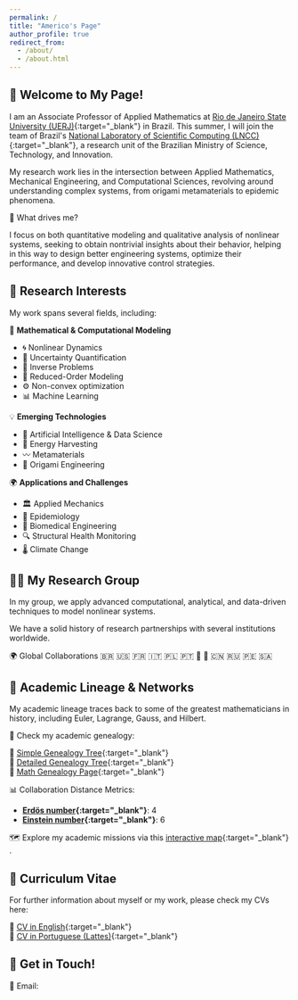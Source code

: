 ```yaml
---
permalink: /
title: "Americo's Page"
author_profile: true
redirect_from: 
  - /about/
  - /about.html
---
```



## 👋 Welcome to My Page!

I am an Associate Professor of Applied Mathematics at [Rio de Janeiro State University (UERJ)](https://www.uerj.br){:target="_blank"} in Brazil. This summer, I will join the team of Brazil's [National Laboratory of Scientific Computing (LNCC)](https://www.lncc.br){:target="_blank"}, a research unit of the Brazilian Ministry of Science, Technology, and Innovation.

My research work lies in the intersection between Applied Mathematics, Mechanical Engineering, and Computational Sciences, revolving around understanding complex systems, from origami metamaterials to epidemic phenomena.

📌 What drives me?

I focus on both quantitative modeling and qualitative analysis of nonlinear systems, seeking to obtain nontrivial insights about their behavior, helping in this way to design better engineering systems, optimize their performance, and develop innovative control strategies.


## 🔬 Research Interests
My work spans several fields, including:

📢 **Mathematical & Computational Modeling**
- 🌀 Nonlinear Dynamics
- 🎲 Uncertainty Quantification
- 🔄 Inverse Problems
- 🎯 Reduced-Order Modeling
- ⚙️ Non-convex optimization
- 📊 Machine Learning

💡 **Emerging Technologies**
- 🤖 Artificial Intelligence & Data Science
- 🔋 Energy Harvesting
- 〰️ Metamaterials
- 🦢 Origami Engineering

🌍 **Applications and Challenges**
- 🏛️ Applied Mechanics
- 🦠 Epidemiology
- 🏥 Biomedical Engineering
- 🔍 Structural Health Monitoring
- 🌡️ Climate Change

## 🧑‍🔬 My Research Group

In my group, we apply advanced computational, analytical, and data-driven techniques to model nonlinear systems.

We have a solid history of research partnerships with several institutions worldwide.

🌍 Global Collaborations 🇧🇷 🇺🇸 🇫🇷 🇮🇹 🇵🇱 🇵🇹 🏴󠁧󠁢󠁥󠁮󠁧󠁿 🏴󠁧󠁢󠁳󠁣󠁴󠁿 🇨🇳 🇷🇺 🇵🇪 🇸🇦


## 📜 Academic Lineage & Networks

My academic lineage traces back to some of the greatest mathematicians in history, including Euler, Lagrange, Gauss, and Hilbert.

🔗 Check my academic genealogy:

📌 [Simple Genealogy Tree](MathGenDSc_short.png){:target="_blank"} <br> 
📌 [Detailed Genealogy Tree](MathGenDSc_long.pdf){:target="_blank"} <br> 
📌 [Math Genealogy Page](https://www.mathgenealogy.org/id.php?id=190869){:target="_blank"}

📊 Collaboration Distance Metrics:
- **[Erdös number](http://en.wikipedia.org/wiki/Erd%C5%91s_number){:target="_blank"}**: 4  
- **[Einstein number](https://en.wikipedia.org/wiki/Albert_Einstein){:target="_blank"}**: 6  

🗺️ Explore my academic missions via this [interactive map](https://www.google.com/maps/d/u/0/edit?mid=1FNzydcMk6KBmC95wmewKa-9ovvz8WjUx&usp=sharing){:target="_blank"} . 


## 📄 Curriculum Vitae
For further information about myself or my work, please check my CVs here:

📝 [CV in English](https://drive.google.com/file/d/1ygEfRCeiwdAXOe2f2re023aFvwbyHuUE/view?usp=sharing){:target="_blank"} <br> 
📝 [CV in Portuguese (Lattes)](http://lattes.cnpq.br/5659403706694491){:target="_blank"}  


## 🚀 Get in Touch!
📧 Email: <span id="email"></span>
<script>
  document.getElementById("email").innerHTML = 
    '<a href="mailto:' + 'americo' + '.' + 'cunha' + '@' + 'uerj' + '.' + 'br">' + 'americo' + '.' + 'cunha' + '@' + 'uerj' + '.' + 'br' + '</a>';
</script>
